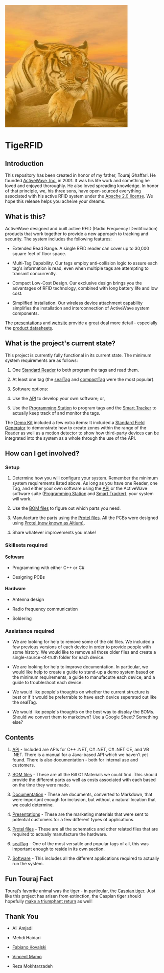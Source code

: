 ![TigeRFID](_assets/tigerfid.jpg)
# TigeRFID

## Introduction

This repository has been created in honor of my father, Touraj Ghaffari. He founded [ActiveWave, Inc.](http://www.activewaveinc.com/) in 2001. It was his life work and something he loved and enjoyed thoroughly. He also loved spreading knowledge. In honor of that principle, we, his three sons, have open-sourced everything associated with his active RFID system under the [Apache 2.0 license](license). We hope this release helps you acheive your dreams.

## What is this?

ActiveWave designed and built active RFID (Radio Frequency IDentification) products that work together to provide a new approach to tracking and security. The system includes the following features:

* Extended Read Range. A single RFID reader can cover up to 30,000 square feet of floor space.

* Multi-Tag Capability. Our tags employ anti-collision logic to assure each tag's information is read, even when multiple tags are attempting to transmit concurrently.

* Compact Low-Cost Design. Our exclusive design brings you the advantages of RFID technology, combined with long battery life and low cost.

* Simplified Installation. Our wireless device attachment capability simplifies the installation and interconnection of ActiveWave system components.

The [presentations](presentations) and [website](http://www.activewaveinc.com/) provide a great deal more detail - especially the [product datasheets](http://www.activewaveinc.com/products_datasheets.php).

## What is the project's current state?

This project is currently fully functional in its current state. The minimum system requirements are as follows:

1. One [Standard Reader](http://www.activewaveinc.com/products_datasht_standardreader.php) to both program the tags and read them.

2. At least one tag (the [sealTag](sealtag) and [compactTag](http://www.activewaveinc.com/products_datasht_compacttag.php) were the most popular).

3. Software options:

  1. Use the [API](api) to develop your own software; or,
  
  2. Use the [Programming Station](software/programming-station) to program tags and the [Smart Tracker](software/smart-tracker) to actually keep track of and monitor the tags.

The [Demo Kit](http://www.activewaveinc.com/products_datasht_demokit.php) included a few extra items: It included a [Standard Field Generator](http://www.activewaveinc.com/products_datasht_standardfieldgen.php) to demonstrate how to create zones within the range of the Reader as well as a motion detector to show how third-party devices can be integrated into the system as a whole through the use of the API.

## How can I get involved?

### Setup

1. Determine how you will configure your system. Remember the minimum system requirements listed above. As long as you have one Reader, one Tag, and either your own software using the [API](api) or the ActiveWave software suite ([Programming Station](software/programming-station) and [Smart Tracker](software/smart-tracker)), your system will work.

2. Use the [BOM files](bom-files) to figure out which parts you need.

3. Manufacture the parts using the [Protel files](protel-files). All the PCBs were designed using [Protel (now known as Altium)](http://www.altium.com/).

4. Share whatever improvements you make!

### Skillsets required

#### Software

* Programming with either C++ or C#

* Designing PCBs

#### Hardware

* Antenna design

* Radio frequency communication

* Soldering

### Assistance required

* We are looking for help to remove some of the old files. We included a few previous versions of each device in order to provide people with some history. We would like to remove all those older files and create a single-source-of-truth folder for each device.

* We are looking for help to improve documentation. In particular, we would like help to create a guide to stand-up a demo system based on the minimum requirements, a guide to manufacutre each device, and a guide to troubleshoot each device.

* We would like people's thoughts on whether the current structure is best or if it would be preferrable to have each device seperated out like the sealTag.

* We would like people's thoughts on the best way to display the BOMs. Should we convert them to markdown? Use a Google Sheet? Something else?

## Contents

1. [API](api) - Included are APIs for C++ .NET, C# .NET, C# .NET CE, and VB .NET. There is a manual for a Java-based API which we haven't yet found. There is also documentation - both for internal use and customers.

2. [BOM files](bom-files) - These are all the Bill Of Materials we could find. This should provide the different parts as well as costs associated with each based on the time they were made.

3. [Documentation](documentation) - These are documents, converted to Markdown, that were important enough for inclusion, but without a natural location that we could determine.

4. [Presentations](presentations) - These are the marketing materials that were sent to potential customers for a few different types of applications.

5. [Protel files](protel-files) - These are all the schematics and other related files that are required to actually manufacture the hardware.

6. [sealTag](sealtag) - One of the most versatile and popular tags of all, this was important enough to reside in its own section.

7. [Software](software) - This includes all the different applications required to actually run the system.

## Fun Touraj Fact

Touraj's favorite animal was the tiger - in particular, the [Caspian tiger](https://en.wikipedia.org/wiki/Caspian_tiger). Just like this project has arisen from extinction, the Caspian tiger should hopefully [make a triumphant return](http://www.bbc.co.uk/newsbeat/article/38663101/scientists-want-to-bring-cousin-of-extinct-caspian-tiger-to-central-asia) as well!

## Thank You

* Ali Amjadi

* Mehdi Haidari

* [Fabiano Kovalski](https://www.linkedin.com/in/fabianogk)

* [Vincent Mamo](https://www.linkedin.com/in/vincent-spinella-mamo-5262524)

* Reza Mokhtarzadeh
